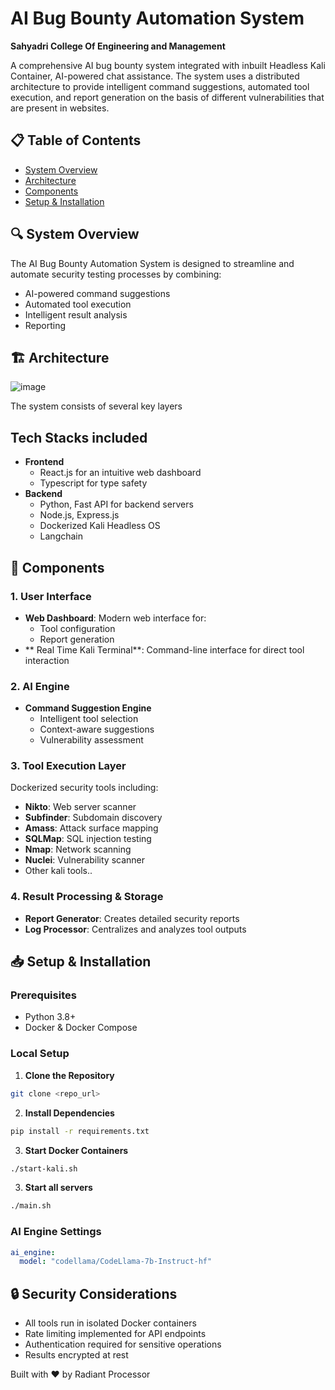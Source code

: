 # AI Bug Bounty Automation System 

**Sahyadri College Of Engineering and Management**

A comprehensive AI bug bounty system integrated with inbuilt Headless Kali Container, AI-powered chat assistance. The system uses a distributed architecture to provide intelligent command suggestions, automated tool execution, and report generation on the basis of different vulnerabilities that are present in websites.

## 📋 Table of Contents
- [System Overview](#-system-overview)
- [Architecture](#-architecture)
- [Components](#-components)
- [Setup & Installation](#-setup--installation)
  


## 🔍 System Overview

The AI Bug Bounty Automation System is designed to streamline and automate security testing processes by combining:
- AI-powered command suggestions
- Automated tool execution
- Intelligent result analysis
- Reporting

## 🏗 Architecture
![image](https://github.com/user-attachments/assets/8dbece6a-3882-494a-ade7-1017ba0e0961)


The system consists of several key layers

## Tech Stacks included
- **Frontend**
   - React.js for an intuitive web dashboard
   - Typescript for type safety
- **Backend**
   - Python, Fast API for backend servers
   - Node.js, Express.js
   - Dockerized Kali Headless OS
   - Langchain 
  

## 🔧 Components

### 1. User Interface
- **Web Dashboard**: Modern web interface for:
  - Tool configuration
  - Report generation
- ** Real Time Kali Terminal**: Command-line interface for direct tool interaction

### 2. AI Engine
- **Command Suggestion Engine**
  - Intelligent tool selection
  - Context-aware suggestions
  - Vulnerability assessment

### 3. Tool Execution Layer
Dockerized security tools including:
- **Nikto**: Web server scanner
- **Subfinder**: Subdomain discovery
- **Amass**: Attack surface mapping
- **SQLMap**: SQL injection testing
- **Nmap**: Network scanning
- **Nuclei**: Vulnerability scanner
- Other kali tools..

### 4. Result Processing & Storage
- **Report Generator**: Creates detailed security reports
- **Log Processor**: Centralizes and analyzes tool outputs

## 📥 Setup & Installation

### Prerequisites
- Python 3.8+
- Docker & Docker Compose


### Local Setup

1. **Clone the Repository**
```bash
git clone <repo_url>

```

2. **Install Dependencies**
```bash
pip install -r requirements.txt
```

3. **Start Docker Containers**
```bash
./start-kali.sh
```

3. **Start all servers**
```bash
./main.sh
```


### AI Engine Settings
```yaml
ai_engine:
  model: "codellama/CodeLlama-7b-Instruct-hf"
```

## 🔒 Security Considerations

- All tools run in isolated Docker containers
- Rate limiting implemented for API endpoints
- Authentication required for sensitive operations
- Results encrypted at rest


Built with ❤️ by Radiant Processor



